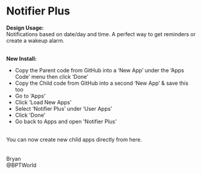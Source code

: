 # Notifier Plus
<b>Design Usage:</b><br>
Notifications based on date/day and time. A perfect way to get reminders or create a wakeup alarm.<br><br>

<b>New Install:</b><br>
* Copy the Parent code from GitHub into a ‘New App’ under the ‘Apps Code’ menu then click ‘Done’
* Copy the Child code from GitHub into a second ‘New App’ & save this too
* Go to ‘Apps’
* Click ‘Load New Apps’
* Select ‘Notifier Plus’ under ‘User Apps’
* Click 'Done'
* Go back to Apps and open 'Notifier Plus'
<br>
You can now create new child apps directly from here.<br><br>

<br>
Bryan<br>
@BPTWorld
